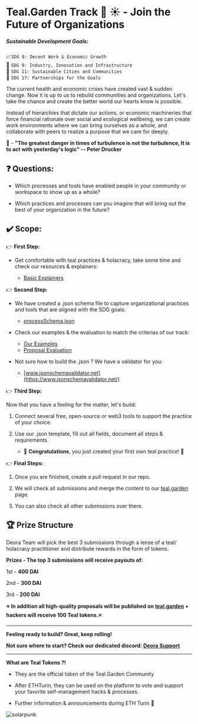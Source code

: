 # Teal.Garden Track :seedling: :sunny: - Join the Future of Organizations

##### Sustainable Development Goals:

:chart_with_upwards_trend:`SDG 8: Decent Work & Economic Growth`  
:milky_way: `SDG 9: Industry, Innovation and Infrastructure`  
:house_with_garden: `SDG 11: Sustainable Cities and Communities`  
:handshake: `SDG 17: Partnerships for the Goals`  

The current health and economic crises have created vast & sudden change. Now it is up to us to rebuild communities and organizations. Let's take the chance and create the better world our hearts know is possible.

Instead of hierarchies that dictate our actions, or economic machineries that force financial rationale over social and ecological wellbeing, we can create work environments where we can bring ourselves as a whole, and collaborate with peers to realize a purpose that we care for deeply.

:thought_balloon: - **"The greatest danger in times of turbulence is not the turbulence, It is to act with yesterday's logic" -- Peter Drucker**

## :question: Questions:

- Which processes and tools have enabled people in your community or workspace to show up as a whole?

- Which practices and processes can you imagine that will bring out the best of your organization in the future?

## :heavy_check_mark: Scope:

:point_right: **First Step:**

- Get comfortable with teal practices & holacracy, take some time and check our resources & explainers:

  - [Basic Explainers](https://github.com/deora-earth/tealgarden/tree/develop/docs/teal-basics.md)

:point_right: **Second Step:**

- We have created a .json schema file to capture organizational practices and tools that are aligned with the SDG goals.

  - [processSchema.json](https://github.com/deora-earth/tealgarden/blob/develop/processSchema.json)

- Check our examples & the evaluation to match the criterias of our track:

  - [Our Examples](https://github.com/deora-earth/tealgarden/tree/develop/packages/common/src/data/processes)
  - [Proposal Evaluation](https://hackmd.io/dMlEYrGOTIm8Yw4e50V8qA?view)

- Not sure how to build the .json ? We have a validator for you:
  - [www.jsonschemavalidator.net](https://www.jsonschemavalidator.net/)

:point_right: **Third Step:**

Now that you have a feeling for the matter, let's build:

1. Connect several free, open-source or web3 tools to support the practice of your choice.

2. Use our .json template, fill out all fields, document all steps & requirements.
   - :tada: **Congratulations**, you just created your first own teal practice! :tada:

:point_right: **Final Steps:**

1. Once you are finished, create a pull request in our repo.

2. We will check all submissions and merge the content to our [teal.garden](https://teal.garden) page.

3. You can also check all other submissions over there.

## :trophy: Prize Structure

Deora Team will pick the best 3 submissions through a lense of a teal/ holacracy practitioner and distribute rewards in the form of tokens.

**Prizes - The top 3 submissions will receive payouts of:**

1st - **400 DAI**

2nd - **300 DAI**

3rd - **200 DAI**

**:star: In addition all high-quality proposals will be published on [teal.garden](https://tealgarden.deora.earth/) + hackers will receive 100 Teal tokens.:star:**

---

**Feeling ready to build? Great, keep rolling!**

**Not sure where to start?
Check our dedicated discord: [Deora Support](https://discord.gg/T5NU2q5)**

---

**What are Teal Tokens ?!**

- They are the official token of the Teal.Garden Community

- After ETHTurin, they can be used on the platform to vote and support your favorite self-management hacks & processes.

- Further information & announcements during ETH Turin :100:

![solarpunk](https://i.imgur.com/FaBDhgT.jpg)
